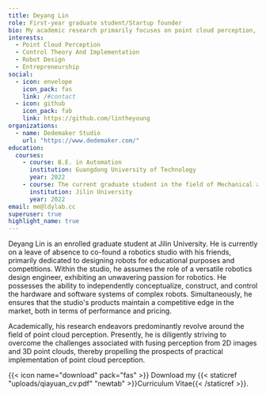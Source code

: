 ```yaml
---
title: Deyang Lin
role: First-year graduate student/Startup founder
bio: My academic research primarily focuses on point cloud perception, while the current direction of the studio mainly involves the design and development of educational robots, as well as the implementation of interactive art with dynamic interactions.
interests:
  - Point Cloud Perception
  - Control Theory And Implementation
  - Robot Design
  - Entrepreneurship
social:
  - icon: envelope
    icon_pack: fas
    link: /#contact
  - icon: github
    icon_pack: fab
    link: https://github.com/lintheyoung
organizations:
  - name: Dedemaker Studio
    url: "https://www.dedemaker.com/"
education:
  courses:
    - course: B.E. in Automation
      institution: Guangdong University of Technology
      year: 2022
    - course: The current graduate student in the field of Mechanical and Aerospace Engineering, but took a leave of absence to start a startup.
      institution: Jilin University
      year: 2022
email: me@ldylab.cc
superuser: true
highlight_name: true
---
```

Deyang Lin is an enrolled graduate student at Jilin University. He is currently on a leave of absence to co-found a robotics studio with his friends, primarily dedicated to designing robots for educational purposes and competitions. Within the studio, he assumes the role of a versatile robotics design engineer, exhibiting an unwavering passion for robotics. He possesses the ability to independently conceptualize, construct, and control the hardware and software systems of complex robots. Simultaneously, he ensures that the studio's products maintain a competitive edge in the market, both in terms of performance and pricing.

Academically, his research endeavors predominantly revolve around the field of point cloud perception. Presently, he is diligently striving to overcome the challenges associated with fusing perception from 2D images and 3D point clouds, thereby propelling the prospects of practical implementation of point cloud perception.

{{< icon name="download" pack="fas" >}} Download my {{< staticref "uploads/qiayuan_cv.pdf" "newtab" >}}Curriculum Vitae{{< /staticref >}}.